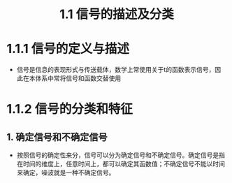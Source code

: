 # <center>1.1 信号的描述及分类<center>
# 1.1.1 信号的定义与描述
- 信号是信息的表现形式与传送载体，数学上常使用关于t的函数表示信号，因此在本体系中常将信号和函数交替使用

# 1.1.2 信号的分类和特征
## 1. 确定信号和不确定信号
- 按照信号的确定性来分，信号可以分为确定信号和不确定信号。确定信号是指在时间的维度上，任意时间上，都可以确定其函数值；不确定信号不能以时间来确定，噪波就是一种不确定信号。